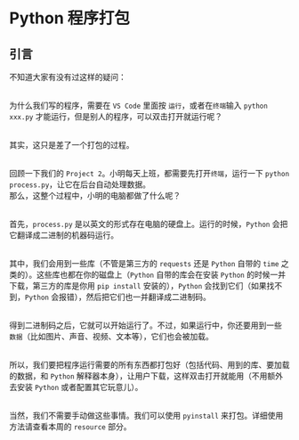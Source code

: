 # Python 程序打包

## 引言

不知道大家有没有过这样的疑问：  
<br>

为什么我们写的程序，需要在 `VS Code` 里面按 `运行`，或者在`终端`输入 `python xxx.py` 才能运行，但是别人的程序，可以双击打开就运行呢？  
<br>

其实，这只是差了一个打包的过程。  
<br>

回顾一下我们的 `Project 2`。小明每天上班，都需要先打开`终端`，运行一下 `python process.py`，让它在后台自动处理数据。  
那么，这整个过程中，小明的电脑都做了什么呢？  
<br>

首先，`process.py` 是以英文的形式存在电脑的硬盘上。运行的时候，`Python` 会把它翻译成二进制的机器码运行。  
<br>

其中，我们会用到一些库（不管是第三方的 `requests` 还是 `Python` 自带的 `time` 之类的）。这些库也都在你的磁盘上（`Python` 自带的库会在安装 `Python` 的时候一并下载，第三方的库是你用 `pip install` 安装的），`Python` 会找到它们（如果找不到，`Python` 会报错），然后把它们也一并翻译成二进制码。  
<br>

得到二进制码之后，它就可以开始运行了。不过，如果运行中，你还要用到一些 `数据`（比如图片、声音、视频、文本等），它们也会被加载。  
<br>

所以，我们要把程序运行需要的所有东西都打包好（包括代码、用到的库、要加载的数据，和 `Python` 解释器本身），让用户下载，这样双击打开就能用（不用额外去安装 `Python` 或者配置其它玩意儿）。  
<br>

当然，我们不需要手动做这些事情。我们可以使用 `pyinstall` 来打包。详细使用方法请查看本周的 `resource` 部分。

